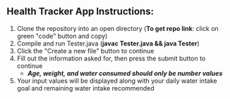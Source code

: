 ## Health Tracker App Instructions:

1. Clone the repository into an open directory (**To get repo link**: click on green "code" button and copy)
2. Compile and run Tester.java (**javac Tester.java && java Tester**)
3. Click the "Create a new file" button to continue
4. Fill out the information asked for, then press the submit button to continue
    * ***Age, weight, and water consumed should only be number values***
5. Your input values will be displayed along with your daily water intake goal and remaining water intake recommended
